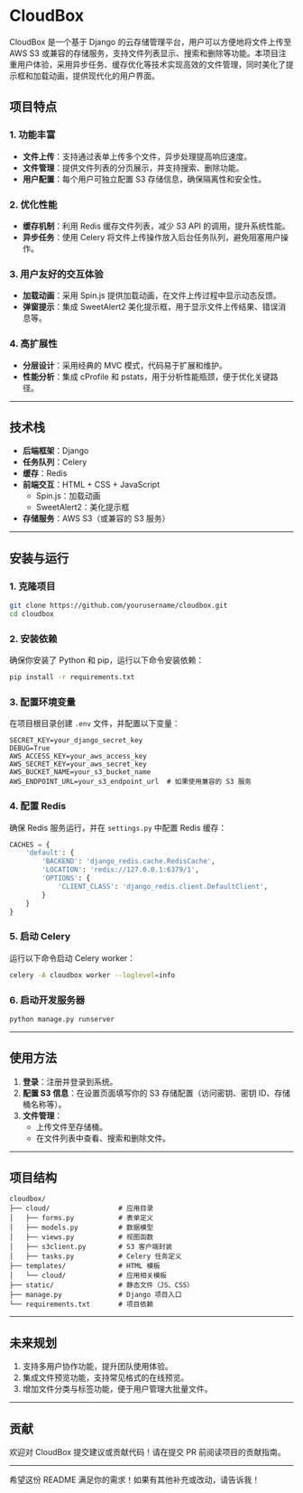 # CloudBox  

CloudBox 是一个基于 Django 的云存储管理平台，用户可以方便地将文件上传至 AWS S3 或兼容的存储服务，支持文件列表显示、搜索和删除等功能。本项目注重用户体验，采用异步任务、缓存优化等技术实现高效的文件管理，同时美化了提示框和加载动画，提供现代化的用户界面。  

## 项目特点  

### 1. 功能丰富  
- **文件上传**：支持通过表单上传多个文件，异步处理提高响应速度。  
- **文件管理**：提供文件列表的分页展示，并支持搜索、删除功能。  
- **用户配置**：每个用户可独立配置 S3 存储信息，确保隔离性和安全性。  

### 2. 优化性能  
- **缓存机制**：利用 Redis 缓存文件列表，减少 S3 API 的调用，提升系统性能。  
- **异步任务**：使用 Celery 将文件上传操作放入后台任务队列，避免阻塞用户操作。  

### 3. 用户友好的交互体验  
- **加载动画**：采用 Spin.js 提供加载动画，在文件上传过程中显示动态反馈。  
- **弹窗提示**：集成 SweetAlert2 美化提示框，用于显示文件上传结果、错误消息等。  

### 4. 高扩展性  
- **分层设计**：采用经典的 MVC 模式，代码易于扩展和维护。  
- **性能分析**：集成 cProfile 和 pstats，用于分析性能瓶颈，便于优化关键路径。  

---

## 技术栈  
- **后端框架**：Django  
- **任务队列**：Celery  
- **缓存**：Redis  
- **前端交互**：HTML + CSS + JavaScript  
  - Spin.js：加载动画  
  - SweetAlert2：美化提示框  
- **存储服务**：AWS S3（或兼容的 S3 服务）  

---

## 安装与运行  

### 1. 克隆项目  
```bash  
git clone https://github.com/yourusername/cloudbox.git  
cd cloudbox  
```  

### 2. 安装依赖  
确保你安装了 Python 和 pip，运行以下命令安装依赖：  
```bash  
pip install -r requirements.txt  
```  

### 3. 配置环境变量  
在项目根目录创建 `.env` 文件，并配置以下变量：  
```env  
SECRET_KEY=your_django_secret_key  
DEBUG=True  
AWS_ACCESS_KEY=your_aws_access_key  
AWS_SECRET_KEY=your_aws_secret_key  
AWS_BUCKET_NAME=your_s3_bucket_name  
AWS_ENDPOINT_URL=your_s3_endpoint_url  # 如果使用兼容的 S3 服务  
```  

### 4. 配置 Redis  
确保 Redis 服务运行，并在 `settings.py` 中配置 Redis 缓存：  
```python  
CACHES = {  
    'default': {  
        'BACKEND': 'django_redis.cache.RedisCache',  
        'LOCATION': 'redis://127.0.0.1:6379/1',  
        'OPTIONS': {  
            'CLIENT_CLASS': 'django_redis.client.DefaultClient',  
        }  
    }  
}  
```  

### 5. 启动 Celery  
运行以下命令启动 Celery worker：  
```bash  
celery -A cloudbox worker --loglevel=info  
```  

### 6. 启动开发服务器  
```bash  
python manage.py runserver  
```  

---

## 使用方法  

1. **登录**：注册并登录到系统。  
2. **配置 S3 信息**：在设置页面填写你的 S3 存储配置（访问密钥、密钥 ID、存储桶名称等）。  
3. **文件管理**：  
   - 上传文件至存储桶。  
   - 在文件列表中查看、搜索和删除文件。  

---

## 项目结构  

```plaintext  
cloudbox/  
├── cloud/                 # 应用目录  
│   ├── forms.py           # 表单定义  
│   ├── models.py          # 数据模型  
│   ├── views.py           # 视图函数  
│   ├── s3client.py        # S3 客户端封装  
│   ├── tasks.py           # Celery 任务定义  
├── templates/             # HTML 模板  
│   └── cloud/             # 应用相关模板  
├── static/                # 静态文件（JS、CSS）  
├── manage.py              # Django 项目入口  
└── requirements.txt       # 项目依赖  
```  

---

## 未来规划  

1. 支持多用户协作功能，提升团队使用体验。  
2. 集成文件预览功能，支持常见格式的在线预览。  
3. 增加文件分类与标签功能，便于用户管理大批量文件。  

---

## 贡献  
欢迎对 CloudBox 提交建议或贡献代码！请在提交 PR 前阅读项目的贡献指南。  

---  

希望这份 README 满足你的需求！如果有其他补充或改动，请告诉我！